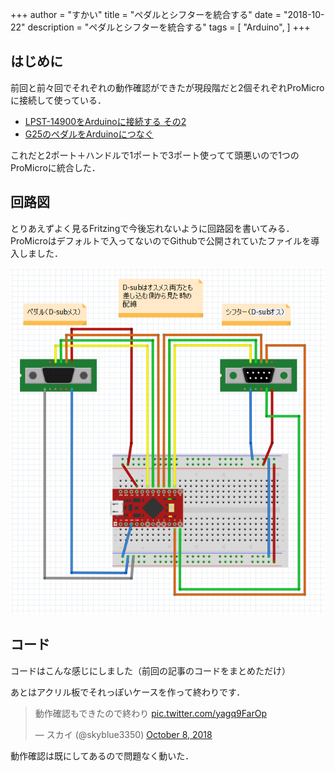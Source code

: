 +++
author = "すかい"
title = "ペダルとシフターを統合する"
date = "2018-10-22"
description = "ペダルとシフターを統合する"
tags = [
    "Arduino",
]
+++

## はじめに

前回と前々回でそれぞれの動作確認ができたが現段階だと2個それぞれProMicroに接続して使っている．

- [LPST-14900をArduinoに接続する その2](../lpst-14900%E3%82%92arduino%E3%81%AB%E6%8E%A5%E7%B6%9A%E3%81%99%E3%82%8B-%E3%81%9D%E3%81%AE2/)
- [G25のペダルをArduinoにつなぐ](../g25%E3%81%AE%E3%83%9A%E3%83%80%E3%83%AB%E3%82%92arduino%E3%81%AB%E3%81%A4%E3%81%AA%E3%81%90/)

これだと2ポート＋ハンドルで1ポートで3ポート使ってて頭悪いので1つのProMicroに統合した．

## 回路図

とりあえずよく見るFritzingで今後忘れないように回路図を書いてみる．
ProMicroはデフォルトで入ってないのでGithubで公開されていたファイルを導入しました．

![](/images/2018-10-03-001.png)

## コード

コードはこんな感じにしました（前回の記事のコードをまとめただけ）

<script src="https://gist.github.com/skyblue3350/9f31f249795ce55335c352fefe289f27.js"></script>

あとはアクリル板でそれっぽいケースを作って終わりです．

<blockquote class="twitter-tweet"><p lang="ja" dir="ltr">動作確認もできたので終わり <a href="https://t.co/yagq9FarOp">pic.twitter.com/yagq9FarOp</a></p>&mdash; スカイ (@skyblue3350) <a href="https://twitter.com/skyblue3350/status/1049287094361706496?ref_src=twsrc%5Etfw">October 8, 2018</a></blockquote> <script async src="https://platform.twitter.com/widgets.js" charset="utf-8"></script>

動作確認は既にしてあるので問題なく動いた．

